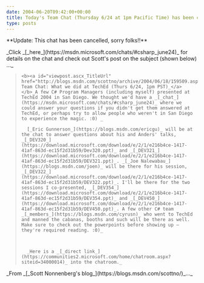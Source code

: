 ```yaml
---
date: 2004-06-20T09:42:00+00:00
title: Today's Team Chat (Thursday 6/24 at 1pm Pacific Time) has been cancelled
type: posts
---
```

<p dir="ltr">
  **Update: This chat has been cancelled, sorry folks!!**


<p dir="ltr">
  _Click _[_here_](https://msdn.microsoft.com/chats/#csharp_june24)_ for details on the chat and check out Scott's post on the subject (shown below) ..._


<blockquote dir="ltr" style="MARGIN-RIGHT: 0px">

    <b><a id="viewpost.ascx_TitleUrl" href="http://blogs.msdn.com/scottno/archive/2004/06/18/159509.aspx">_C# Team Chat: What we did at TechEd (Thurs 6/24, 1pm PST)_</a></b>_A few C# Program Managers (including myself) presented at TechEd 2004 in San Diego. We thought we'd have a _[_chat_](https://msdn.microsoft.com/chats/#csharp_june24)_ where we could answer your questions if you didn't get them answered at TechEd, or perhaps try to allow people who weren't in San Diego to experience the magic. :0) _


  <div class="postcontent">

      [_Eric Gunnerson_](https://blogs.msdn.com/ericgu)_ will be at the chat to answer questions about his and Anders' talks, _[_DEV320_](https://download.microsoft.com/download/e/2/1/e216b4ce-1417-41af-863d-ec15f2d31b59/Dev320.ppt)_ and _[_DEV321_](https://download.microsoft.com/download/e/2/1/e216b4ce-1417-41af-863d-ec15f2d31b59/DEV321.ppt)_. _[_Joe Nalewabau_](https://blogs.msdn.com/joen)_ will be there for his session, _[_DEV322_](https://download.microsoft.com/download/e/2/1/e216b4ce-1417-41af-863d-ec15f2d31b59/DEV322.ppt)_. I'll be there for the two sessions I co-presented, _[_DEV354_](https://download.microsoft.com/download/e/2/1/e216b4ce-1417-41af-863d-ec15f2d31b59/DEV354.ppt)_ and _[_DEV450_](https://download.microsoft.com/download/e/2/1/e216b4ce-1417-41af-863d-ec15f2d31b59/DEV450.ppt)_. A few other C# team _[_members_](https://blogs.msdn.com/cyrusn)_ who went to TechEd and manned the cabanas, booths and such will be there as well. Make sure to check out the powerpoints before showing up – they're required reading. :0)_



      _Here is a _[_direct link_](https://communities2.microsoft.com/home/chatroom.aspx?siteid=34000014)_ into the chatroom._

  </div>
</blockquote>

<p class="post" dir="ltr">
  _From _[_Scott Nonnenberg's blog_](https://blogs.msdn.com/scottno/)_..._
